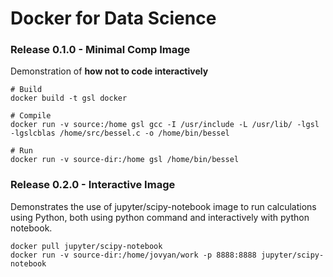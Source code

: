 # Docker for Data Science

### Release 0.1.0 - Minimal Comp Image

Demonstration of **how not to code interactively**
```
# Build
docker build -t gsl docker

# Compile
docker run -v source:/home gsl gcc -I /usr/include -L /usr/lib/ -lgsl -lgslcblas /home/src/bessel.c -o /home/bin/bessel

# Run
docker run -v source-dir:/home gsl /home/bin/bessel
```

### Release 0.2.0 - Interactive Image

Demonstrates the use of jupyter/scipy-notebook image to run calculations using Python, both using python command and interactively with python notebook.
```
docker pull jupyter/scipy-notebook
docker run -v source-dir:/home/jovyan/work -p 8888:8888 jupyter/scipy-notebook
```
